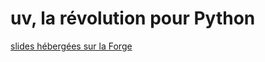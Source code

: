 # uv, la révolution pour Python

[slides hébergées sur la Forge](https://uv-la-revolution-pour-python-b02154.pages.forge.kaizen-solutions.net/)
